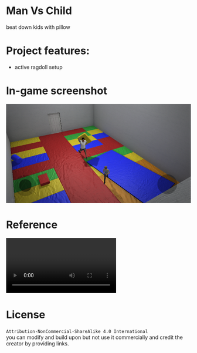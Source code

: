 # Man Vs Child
beat down kids with pillow

# Project features:
- active ragdoll setup

# In-game screenshot
![alt text](https://github.com/Alizadev/man_vs_child/blob/main/Screenshot%202023-09-17%20175721.png "#1")

# Reference
![alt text](https://github.com/Alizadev/man_vs_child/blob/main/real-life-reference.mp4)
  
# License
`Attribution-NonCommercial-ShareAlike 4.0 International`<br>
you can modify and build upon but not use it commercially and credit the creator by providing links.

